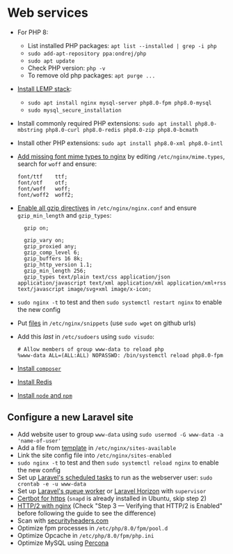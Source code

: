 # Web services

- For PHP 8:
  - List installed PHP packages: `apt list --installed | grep -i php`
  - `sudo add-apt-repository ppa:ondrej/php`
  - `sudo apt update`
  - Check PHP version: `php -v`
  - To remove old php packages: `apt purge ...`
- [Install LEMP stack](https://www.digitalocean.com/community/tutorials/how-to-install-linux-nginx-mysql-php-lemp-stack-on-ubuntu-20-04):

  - `sudo apt install nginx mysql-server php8.0-fpm php8.0-mysql`
  - `sudo mysql_secure_installation`

- Install commonly required PHP extensions: `sudo apt install php8.0-mbstring php8.0-curl php8.0-redis php8.0-zip php8.0-bcmath`
- Install other PHP extensions: `sudo apt install php8.0-xml php8.0-intl`
- [Add missing font mime types to nginx](https://github.com/fontello/fontello/wiki/How-to-setup-server-to-serve-fonts)
  by editing `/etc/nginx/mime.types`, search for `woff` and ensure:

      font/ttf    ttf;
      font/otf    otf;
      font/woff   woff;
      font/woff2  woff2;

- [Enable all gzip directives](https://www.digitalocean.com/community/tutorials/how-to-add-the-gzip-module-to-nginx-on-ubuntu-16-04)
  in `/etc/nginx/nginx.conf` and ensure `gzip_min_length` and `gzip_types`:

        gzip on;

        gzip_vary on;
        gzip_proxied any;
        gzip_comp_level 6;
        gzip_buffers 16 8k;
        gzip_http_version 1.1;
        gzip_min_length 256;
        gzip_types text/plain text/css application/json application/javascript text/xml application/xml application/xml+rss text/javascript image/svg+xml image/x-icon;

- `sudo nginx -t` to test and then `sudo systemctl restart nginx` to enable the new config
- Put [files](../nginx/snippets/) in `/etc/nginx/snippets` (use `sudo wget` on github urls)
- Add this _last_ in `/etc/sudoers` using `sudo visudo`:

      # Allow members of group www-data to reload php
      %www-data ALL=(ALL:ALL) NOPASSWD: /bin/systemctl reload php8.0-fpm

- [Install `composer`](https://www.digitalocean.com/community/tutorials/how-to-install-and-use-composer-on-ubuntu-20-04)
- [Install Redis](https://www.digitalocean.com/community/tutorials/how-to-install-and-secure-redis-on-ubuntu-20-04)
- [Install `node` and `npm`](https://www.digitalocean.com/community/tutorials/how-to-install-node-js-on-ubuntu-20-04)

## Configure a new Laravel site

- Add website user to group `www-data` using `sudo usermod -G www-data -a 'name-of-user'`
- Add a file from [template](../nginx/sites-available/laravel-site) in `/etc/nginx/sites-available`
- Link the site config file into `/etc/nginx/sites-enabled`
- `sudo nginx -t` to test and then `sudo systemctl reload nginx` to enable the new config
- Set up [Laravel's scheduled tasks](https://laravel.com/docs/scheduling#running-the-scheduler)
  to run as the webserver user: `sudo crontab -e -u www-data`
- Set up [Laravel's queue worker](https://laravel.com/docs/queues#installing-supervisor)
    or [Laravel Horizon](https://laravel.com/docs/horizon#deploying-horizon) with `supervisor`
- [Certbot for https](https://certbot.eff.org/lets-encrypt/ubuntufocal-nginx)
  (`snapd` is already installed in Ubuntu, skip step 2)
- [HTTP/2 with nginx](https://www.digitalocean.com/community/tutorials/how-to-set-up-nginx-with-http-2-support-on-ubuntu-18-04)
  (Check "Step 3 — Verifying that HTTP/2 is Enabled" before following the guide to see the difference)
- Scan with [securityheaders.com](https://securityheaders.com)
- Optimize fpm processes in `/etc/php/8.0/fpm/pool.d`
- Optimize Opcache in `/etc/php/8.0/fpm/php.ini`
- Optimize MySQL using [Percona](https://www.percona.com/doc/percona-toolkit/LATEST/installation.html)
